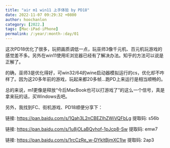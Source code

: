```yaml
---
title: "air m1 win11 上手体验 by PD18"
date: 2022-11-07 09:29:32 +0800
author: hoochanlon
category: [2022.]
tags: [Mac·iPad·iPhone]
permalink: /:year/:month-:day/01
---
```


这次PD18优化了很多，玩把画质调低一点，玩巫师3像千元机、百元机玩游戏的感觉差不多。另外在win11使用IE浏览器已经有了解决办法。知乎的方法可以说是正解了。

的确，巫师3是优化得好，可win32/64的wine启动器模拟运行的cs，优化却不咋样了。因为这20多年前的游戏，玩起来都20多帧...跑PD上来运行是相当顺畅的。 <!-- more -->

总的来说，m1更像是释放“今后MacBook也可以打游戏了”的这么一个信号，真是拿来玩的话，买Windows去吧。

另外，我找到FC、街机游戏、PD18顺便分享下：

链接: https://pan.baidu.com/s/1Qah3L2nCBEZIhZWiVQFbLg 提取码: s56b 

链接: https://pan.baidu.com/s/1u8jOLaBQvhof-1pJcp8-Sw 提取码: emw7 

链接: https://pan.baidu.com/s/1rcCzRe_w-DYkltBjmXC1lw 提取码: 2ap3 


